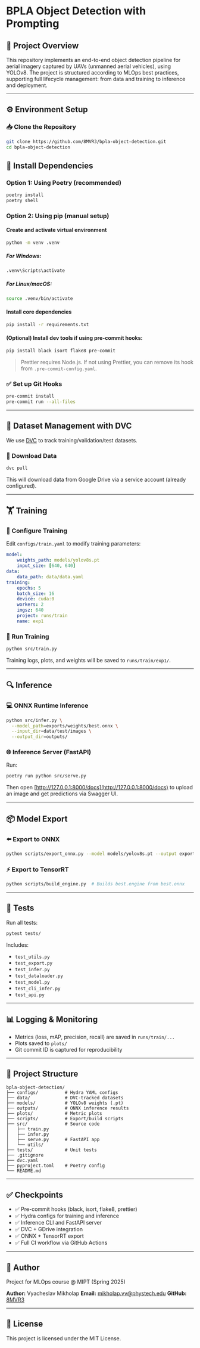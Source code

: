 # BPLA Object Detection with Prompting

## 📌 Project Overview

This repository implements an end-to-end object detection pipeline for aerial imagery captured by UAVs (unmanned aerial vehicles), using YOLOv8. The project is structured according to MLOps best practices, supporting full lifecycle management: from data and training to inference and deployment.

---

## ⚙️ Environment Setup

### 📥 Clone the Repository

```bash
git clone https://github.com/8MVR3/bpla-object-detection.git
cd bpla-object-detection
```

## 🚀 Install Dependencies

### Option 1: Using Poetry (recommended)

```bash
poetry install
poetry shell
```

### Option 2: Using pip (manual setup)

#### Create and activate virtual environment

```bash
python -m venv .venv
```

##### For Windows:

```bash
.venv\Scripts\activate
```

##### For Linux/macOS:

```bash
source .venv/bin/activate
```

#### Install core dependencies

```bash
pip install -r requirements.txt
```

#### (Optional) Install dev tools if using pre-commit hooks:

```bash
pip install black isort flake8 pre-commit
```

> Prettier requires Node.js. If not using Prettier, you can remove its hook from `.pre-commit-config.yaml`.

### ✅ Set up Git Hooks

```bash
pre-commit install
pre-commit run --all-files
```

---

## 📂 Dataset Management with DVC

We use [DVC](https://dvc.org/) to track training/validation/test datasets.

### 📡 Download Data

```bash
dvc pull
```

This will download data from Google Drive via a service account (already configured).

---

## 🏋️ Training

### 📄 Configure Training

Edit `configs/train.yaml` to modify training parameters:

```yaml
model:
    weights_path: models/yolov8s.pt
    input_size: [640, 640]
data:
    data_path: data/data.yaml
training:
    epochs: 5
    batch_size: 16
    device: cuda:0
    workers: 2
    imgsz: 640
    project: runs/train
    name: exp1
```

### 🚀 Run Training

```bash
python src/train.py
```

Training logs, plots, and weights will be saved to `runs/train/exp1/`.

---

## 🔍 Inference

### 💻 ONNX Runtime Inference

```bash
python src/infer.py \
  --model_path=exports/weights/best.onnx \
  --input_dir=data/test/images \
  --output_dir=outputs/
```

### 🌐 Inference Server (FastAPI)

Run:

```bash
poetry run python src/serve.py
```

Then open [http://127.0.0.1:8000/docs](http://127.0.0.1:8000/docs) to upload an image and get predictions via Swagger UI.

---

## 📦 Model Export

### ⬅️ Export to ONNX

```bash
python scripts/export_onnx.py --model models/yolov8s.pt --output exports/weights/best.onnx
```

### ⚡ Export to TensorRT

```bash
python scripts/build_engine.py  # Builds best.engine from best.onnx
```

---

## 🧪 Tests

Run all tests:

```bash
pytest tests/
```

Includes:

-   `test_utils.py`
-   `test_export.py`
-   `test_infer.py`
-   `test_dataloader.py`
-   `test_model.py`
-   `test_cli_infer.py`
-   `test_api.py`

---

## 📊 Logging & Monitoring

-   Metrics (loss, mAP, precision, recall) are saved in `runs/train/...`
-   Plots saved to `plots/`
-   Git commit ID is captured for reproducibility

---

## 📃 Project Structure

```
bpla-object-detection/
├── configs/          # Hydra YAML configs
├── data/             # DVC-tracked datasets
├── models/           # YOLOv8 weights (.pt)
├── outputs/          # ONNX inference results
├── plots/            # Metric plots
├── scripts/          # Export/build scripts
├── src/              # Source code
│   ├── train.py
│   ├── infer.py
│   ├── serve.py      # FastAPI app
│   └── utils/
├── tests/            # Unit tests
├── .gitignore
├── dvc.yaml
├── pyproject.toml    # Poetry config
└── README.md
```

---

## ✅ Checkpoints

-   ✅ Pre-commit hooks (black, isort, flake8, prettier)
-   ✅ Hydra configs for training and inference
-   ✅ Inference CLI and FastAPI server
-   ✅ DVC + GDrive integration
-   ✅ ONNX + TensorRT export
-   ✅ Full CI workflow via GitHub Actions

---

## 👤 Author

Project for MLOps course @ MIPT (Spring 2025)

**Author:** Vyacheslav Mikholap
**Email:** [mikholap.vv@phystech.edu](mailto:mikholap.vv@phystech.edu)
**GitHub:** [8MVR3](https://github.com/8MVR3)

---

## 📌 License

This project is licensed under the MIT License.
